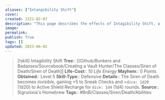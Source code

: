 ```yaml
---
aliases: ["Intangibility Shift"]
cover: 
created: 2321-02-07
description: "This page describes the effects of Intagibility Shift, a skill for the homebrew skilltree Siren of Death for the Bunkers and Badasses TTRPG."
image: 
permalink: 
publish: True
tags: []
updated: 2023-06-02
---
```


>[!skill] Intagibility Shift
> **Tree**:: [[Github/Bunkers and Badasses/Sourcebook/Creating a Vault Hunter/The Classes/Siren of Death/Siren of Death]]
> **Life-Cost**:: *10 Life Energy*
> **Mayhem**:: 0 Points
> **Obtained**:: Level 5
> **Skill-Type**:: Defensive
> **Details**:: The Siren of Death becomes *invisible*, gaining +5 to Sneak Checks and +`dice: 1d20` (1d20) to Active Shield Recharge for `dice: 1d4` (1d4) rounds.
> **Source**:: Sigrunixia's Homebrew
> **Tags**:: #BnB/Classes/Siren/Death/Abilities
